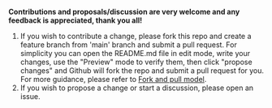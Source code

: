 **Contributions and proposals/discussion are very welcome and any feedback is appreciated, thank you all!**

1. If you wish to contribute a change, please fork this repo and create a feature branch from 'main' branch and submit a pull request. For simplicity you can open the README.md file in edit mode, write your changes, use the "Preview" mode to verify them, then click "propose changes" and Github will fork the repo and submit a pull request for you. For more guidance, please refer to [Fork and pull model](https://docs.github.com/en/pull-requests/collaborating-with-pull-requests/getting-started/about-collaborative-development-models).
2. If you wish to propose a change or start a discussion, please open an issue.
